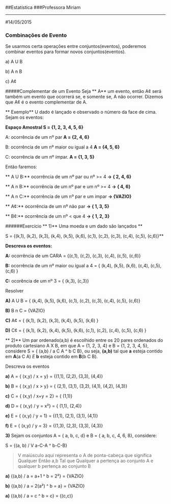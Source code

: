 ##Estatística
###Professora Miriam 

------------------------------------------------
#14/05/2015

### Combinações de Evento
Se usarmos certa operações entre conjuntos(eventos), poderemos combinar eventos para formar novos conjuntos(eventos). 

a) A U B

b) A n B

c) A¢

#####Complementar de um Evento
Seja ** A** um evento, então A¢ será também um evento que ocorrerá se, e somente se, A não ocorrer. 
Dizemos que A¢ é o evento complementar de A.

** Exemplo**
U dado é lançado e observado o número da face de cima. Sejam os eventos:

**Espaço Amostral S = {1, 2, 3, 4, 5, 6}**

A: ocorrência de um nº par  **A = {2, 4, 6}**

B: ocorrência de um nº maior ou igual a 4 **A = {4, 5, 6}**

C: ocorrência de um nº ímpar. **A = {1, 3, 5}**


Então faremos:

** A U B:**  ocorrência de um nº par ou nº >= 4 **-> { 2, 4, 6}**

** A n B:**  ocorrência de um nº par e um nº >= 4 **-> { 4, 6}**

** A n C:**  ocorrência de um nº par e um impar **-> {VAZIO}**

** A¢:**  ocorrência de um nº não par **-> { 1, 3, 5}**

** B¢:**  ocorrência de um nº < que 4 **-> { 1, 2, 3}**


######Exercício
** 1)** Uma moeda e um dado são lançados ** 

S = {(k,1), (k,2), (k,3), (k,4), (k,5), (k,6), (c,1), (c,2), (c,3), (c,4), (c,5), (c,6)}**


**Descreva os eventos:**

**A:** ocorrência de um CARA = {(c,1), (c,2), (c,3), (c,4), (c,5), (c,6)}

**B:** ocorrência de um nº maior ou igual a 4 = { (k,4), (k,5), (k,6), (c,4), (c,5), (c,6) }

**C:** ocorência de um nº 3 = { (k,3), (c,3)}

Resolver

**A)** A U B = { (k,4), (k,5), (k,6), (c,1), (c,2), (c,3), (c,4), (c,5), (c,6)}

**B)** B n C = {VAZIO}

**C)** A¢ = { (k,1), (k,2), (k,3), (k,4), (k,5), (k,6) }

**D)** C¢ = { (k,1), (k,2), (k,4), (k,5), (k,6), (c,1), (c,2), (c,4), (c,5), (c,6) }



** 2)** Um par ordenado(a,b) é escolhido entre os 20 pares ordenados do produto cartesiano A X B, em que A = {1, 2, 3, 4} e B = {1, 2, 3, 4, 5}, considere S = { (a,b) / a C A ^ b C B}, ou seja, **(a,b)** tal que **a** esteja contido em **A**(a C A) *E* **b** esteja contido em **B**(b C B).

Descreva os eventos

**a)** A = { (x,y) / x = y} = {(1,1), (2,2), (3,3), (4,4)}  

**b)** B = { (x,y) / x > y} = { (2,1), (3,1), (3,2), (4,1), (4,2), (4,3)}

**c)** C = { (x,y) / x+y = 2} = { (1,1)}

**d)** D = { (x,y) / y = x²} = { (1,1), (2,4)}

**e)** E = { (x,y) / y = 1} = {(1,1), (2,1), (3,1), (4,1)}

**f)** E = { (x,y) / y = 3} = {(1,3), (2,3), (3,3), (4,3)}


**3)** Sejam os conjuntos A = { a, b, c, d} e B = { a, b, c, 4, 6, 8}, considere: 

S = {(a, b) / V a-C-A ^ b-C-B}     

>V maiúsculo aqui representa o A de ponta-cabeça que significa Qualquer
>Então a,b Tal que Qualquer a pertença ao conjunto A e qualquer b pertença ao conjunto B

**a)** {(a,b) / a = a+1 ^ b = 2²} = {VAZIO}

**b)** {(a,b) / a = 2(a²) ^ b = a} = {VAZIO}

**a)** {(a,b) / a = c ^ b = c} = {(c,c)}
